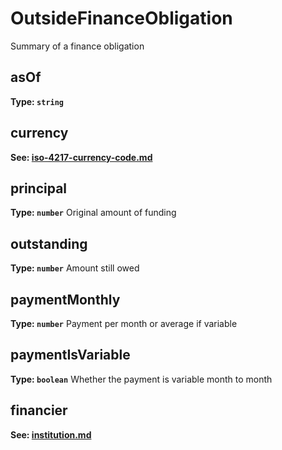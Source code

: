 # OutsideFinanceObligation

Summary of a finance obligation



## asOf


**Type: `string`**




## currency

**See: [iso-4217-currency-code.md](iso-4217-currency-code.md)**


## principal


**Type: `number`**
Original amount of funding



## outstanding


**Type: `number`**
Amount still owed



## paymentMonthly


**Type: `number`**
Payment per month or average if variable



## paymentIsVariable


**Type: `boolean`**
Whether the payment is variable month to month



## financier

**See: [institution.md](institution.md)**



